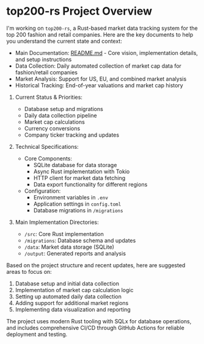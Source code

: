 # top200-rs Project Overview

I'm working on `top200-rs`, a Rust-based market data tracking system for the top 200 fashion and retail companies. Here are the key documents to help you understand the current state and context:

- Main Documentation: [README.md](README.md) - Core vision, implementation details, and setup instructions
- Data Collection: Daily automated collection of market cap data for fashion/retail companies
- Market Analysis: Support for US, EU, and combined market analysis
- Historical Tracking: End-of-year valuations and market cap history

1. Current Status & Priorities:
   - Database setup and migrations
   - Daily data collection pipeline
   - Market cap calculations
   - Currency conversions
   - Company ticker tracking and updates

2. Technical Specifications:
   - Core Components:
      - SQLite database for data storage
      - Async Rust implementation with Tokio
      - HTTP client for market data fetching
      - Data export functionality for different regions
   - Configuration:
      - Environment variables in `.env`
      - Application settings in `config.toml`
      - Database migrations in `/migrations`

3. Main Implementation Directories:
   - `/src`: Core Rust implementation
   - `/migrations`: Database schema and updates
   - `/data`: Market data storage (SQLite)
   - `/output`: Generated reports and analysis

Based on the project structure and recent updates, here are suggested areas to focus on:

1. Database setup and initial data collection
2. Implementation of market cap calculation logic
3. Setting up automated daily data collection
4. Adding support for additional market regions
5. Implementing data visualization and reporting

The project uses modern Rust tooling with SQLx for database operations, and includes comprehensive CI/CD through GitHub Actions for reliable deployment and testing.
